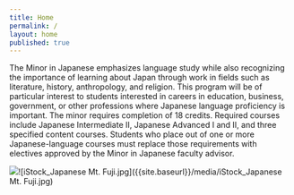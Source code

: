```yaml
---
title: Home
permalink: /
layout: home
published: true
---
```


The Minor in Japanese emphasizes language study while also recognizing the importance of learning about Japan through work in fields such as literature, history, anthropology, and religion. This program will be of particular interest to students interested in careers in education, business, government, or other professions where Japanese language proficiency is important. The minor requires completion of 18 credits.  Required courses include Japanese Intermediate II, Japanese Advanced I and II, and three specified content courses.  Students who place out of one or more Japanese-language courses must replace those requirements with electives approved by the Minor in Japanese faculty advisor.

![]({{site.baseurl}}/media/iStock_Japanese%20Mt.%20Fuji.jpg)![iStock_Japanese Mt. Fuji.jpg]({{site.baseurl}}/media/iStock_Japanese Mt. Fuji.jpg)

